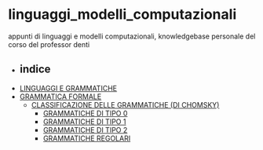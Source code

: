# linguaggi_modelli_computazionali
appunti di linguaggi e modelli computazionali, knowledgebase personale del corso del professor denti
- ## indice
- [LINGUAGGI E GRAMMATICHE](LINGUAGGI%20E%20GRAMMATICHE.md)
- [GRAMMATICA FORMALE](GRAMMATICA%20FORMALE.md)
	- [CLASSIFICAZIONE DELLE GRAMMATICHE (DI CHOMSKY)](CLASSIFICAZIONE%20DELLE%20GRAMMATICHE%20(DI%20CHOMSKY).md)
		- [GRAMMATICHE DI TIPO 0](GRAMMATICHE%20DI%20TIPO%200.md)
		- [GRAMMATICHE DI TIPO 1](GRAMMATICHE%20DI%20TIPO%201.md)
		- [GRAMMATICHE DI TIPO 2](GRAMMATICHE%20DI%20TIPO%202.md)
		- [GRAMMATICHE REGOLARI](GRAMMATICHE%20REGOLARI.md)

